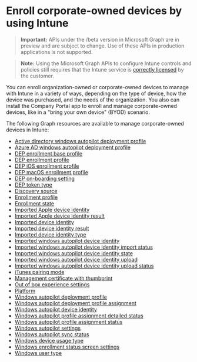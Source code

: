# Enroll corporate-owned devices by using Intune> **Important:** APIs under the /beta version in Microsoft Graph are in preview and are subject to change. Use of these APIs in production applications is not supported.> **Note:** Using the Microsoft Graph APIs to configure Intune controls and policies still requires that the Intune service is [correctly licensed](https://www.microsoft.com/en-us/cloud-platform/microsoft-intune-pricing) by the customer.You can enroll organization-owned or corporate-owned devices to manage with Intune in a variety of ways, depending on the type of device, how the device was purchased, and the needs of the organization. You also can install the Company Portal app to enroll and manage corporate-owned devices, like in a "bring your own device" (BYOD) scenario.The following Graph resources are available to manage corporate-owned devices in Intune:- [Active directory windows autopilot deployment profile](intune_enrollment_activedirectorywindowsautopilotdeploymentprofile.md)- [Azure AD windows autopilot deployment profile](intune_enrollment_azureadwindowsautopilotdeploymentprofile.md)- [DEP enrollment base profile](intune_enrollment_depenrollmentbaseprofile.md)- [DEP enrollment profile](intune_enrollment_depenrollmentprofile.md)- [DEP iOS enrollment profile](intune_enrollment_depiosenrollmentprofile.md)- [DEP macOS enrollment profile](intune_enrollment_depmacosenrollmentprofile.md)- [DEP on-boarding setting](intune_enrollment_deponboardingsetting.md)- [DEP token type](intune_enrollment_deptokentype.md)- [Discovery source](intune_enrollment_discoverysource.md)- [Enrollment profile](intune_enrollment_enrollmentprofile.md)- [Enrollment state](intune_enrollment_enrollmentstate.md)- [Imported Apple device identity](intune_enrollment_importedappledeviceidentity.md)- [Imported Apple device identity result](intune_enrollment_importedappledeviceidentityresult.md)- [Imported device identity](intune_enrollment_importeddeviceidentity.md)- [Imported device identity result](intune_enrollment_importeddeviceidentityresult.md)- [Imported device identity type](intune_enrollment_importeddeviceidentitytype.md)- [Imported windows autopilot device identity](intune_enrollment_importedwindowsautopilotdeviceidentity.md)- [Imported windows autopilot device identity import status](intune_enrollment_importedwindowsautopilotdeviceidentityimportstatus.md)- [Imported windows autopilot device identity state](intune_enrollment_importedwindowsautopilotdeviceidentitystate.md)- [Imported windows autopilot device identity upload](intune_enrollment_importedwindowsautopilotdeviceidentityupload.md)- [Imported windows autopilot device identity upload status](intune_enrollment_importedwindowsautopilotdeviceidentityuploadstatus.md)- [iTunes pairing mode](intune_enrollment_itunespairingmode.md)- [Management certificate with thumbprint](intune_enrollment_managementcertificatewiththumbprint.md)- [Out of box experience settings](intune_enrollment_outofboxexperiencesettings.md)- [Platform](intune_enrollment_platform.md)- [Windows autopilot deployment profile](intune_enrollment_windowsautopilotdeploymentprofile.md)- [Windows autopilot deployment profile assignment](intune_enrollment_windowsautopilotdeploymentprofileassignment.md)- [Windows autopilot device identity](intune_enrollment_windowsautopilotdeviceidentity.md)- [Windows autopilot profile assignment detailed status](intune_enrollment_windowsautopilotprofileassignmentdetailedstatus.md)- [Windows autopilot profile assignment status](intune_enrollment_windowsautopilotprofileassignmentstatus.md)- [Windows autopilot settings](intune_enrollment_windowsautopilotsettings.md)- [Windows autopilot sync status](intune_enrollment_windowsautopilotsyncstatus.md)- [Windows device usage type](intune_enrollment_windowsdeviceusagetype.md)- [Windows enrollment status screen settings](intune_enrollment_windowsenrollmentstatusscreensettings.md)- [Windows user type](intune_enrollment_windowsusertype.md)